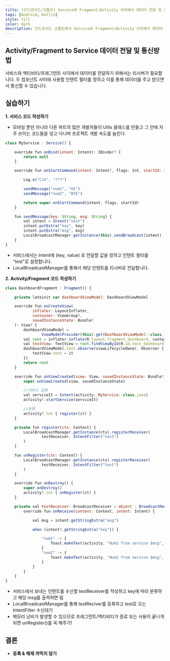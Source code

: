 ```yaml
---
title: (안드로이드/코틀린) Service와 Fragment/Activity 사이에서 데이터 전달 및 통신방법
tags: [Android, Kotlin]
style: fill
color: dark
description: 안드로이드 코틀린에서 Service와 Fragment/Activity 사이에서 데이터 전달 및 통신방법
---
```


## Activity/Fragment to Service 데이터 전달 및 통신방법
서비스와 액티비티/프래그먼트 사이에서 데이터를 전달하기 위해서는 리시버가 필요합니다. 두 컴포넌트 사이에 사용할 인텐트 필터를 정하고 이를 통해 데이터를 주고 받으면서 통신할 수 있습니다.


## 실습하기
**1. 서비스 코드 작성하기**
- 모바일 뿐만 아니라 다른 파트의 많은 개발자들이 Utils 클래스를 만들고 그 안에 자주 쓰이는 코드들을 넣고 다니며 프로젝트 개발 속도를 늘린다.

```javascript
class MyService : Service() {

    override fun onBind(intent: Intent): IBinder? {
        return null
    }

    override fun onStartCommand(intent: Intent?, flags: Int, startId: Int): Int {

        Log.e("CJS", "???")

        sendMessage("num1", "HI")
        sendMessage("num2", "BYE")

        return super.onStartCommand(intent, flags, startId)
    }

    fun sendMessage(key: String, msg: String) {
        val intent = Intent("test")
        intent.putExtra("key", key)
        intent.putExtra("msg", msg)
        LocalBroadcastManager.getInstance(this).sendBroadcast(intent)
    }
}
```

- 서비스에서는 Intent에 (key, value) 로 전달할 값을 정하고 인텐트 필터를 "test"로 설정합니다.
- LocalBroadcastManager를 통해서 해당 인텐트를 리시버로 전달합니다.


**2. Activity/Fragment 코드 작성하기**

```javascript
class DashboardFragment : Fragment() {

    private lateinit var dashboardViewModel: DashboardViewModel

    override fun onCreateView(
            inflater: LayoutInflater,
            container: ViewGroup?,
            savedInstanceState: Bundle?
    ): View? {
        dashboardViewModel =
                ViewModelProvider(this).get(DashboardViewModel::class.java)
        val root = inflater.inflate(R.layout.fragment_dashboard, container, false)
        val textView: TextView = root.findViewById(R.id.text_dashboard)
        dashboardViewModel.text.observe(viewLifecycleOwner, Observer {
            textView.text = it
        })
        return root
    }

    override fun onViewCreated(view: View, savedInstanceState: Bundle?) {
        super.onViewCreated(view, savedInstanceState)

        //서비스 실행
        val serviceIt = Intent(activity, MyService::class.java)
        activity?.startService(serviceIt)

        //등록
        activity?.let { register(it) }
    }

    private fun register(ctx: Context) {
        LocalBroadcastManager.getInstance(ctx).registerReceiver(
                testReceiver, IntentFilter("test")
        )
    }

    fun unRegister(ctx: Context) {
        LocalBroadcastManager.getInstance(ctx).registerReceiver(
                testReceiver, IntentFilter("test")
        )
    }

    override fun onDestroy() {
        super.onDestroy()
        activity?.let { unRegister(it) }
    }

    private val testReceiver: BroadcastReceiver = object : BroadcastReceiver() {
        override fun onReceive(context: Context, intent: Intent) {

            val msg = intent.getStringExtra("msg")

            when (intent?.getStringExtra("key")) {

                "num1" -> {
                    Toast.makeText(activity, "Num1 from service $msg", Toast.LENGTH_SHORT).show()
                }
                "num2" -> {
                    Toast.makeText(activity, "Num2 from service $msg", Toast.LENGTH_SHORT).show()
                }
            }
        }
    }
}
```
- 서비스에서 보내는 인텐트를 수신할 testReceiver를 작성하고 key에 따라 분류하고 해당 msg를 출력하면 됨
- LocalBroadcastManager를 통해 testReciver를 등록하고 test로 오는 IntentFilter 수신대기
- 메모리 낭비가 발생할 수 있으므로 프래그먼트/액티비티가 종료 또는 사용이 끝나게 되면 unRegister()를 꼭 해주기!

## 결론
- **등록 & 해제 까먹지 않기**

